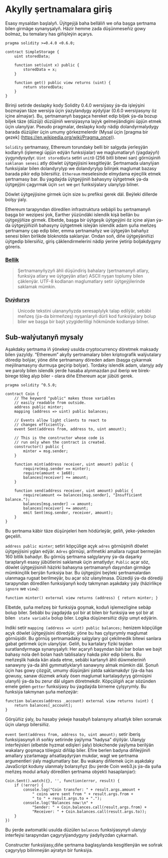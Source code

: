 # Akylly şertnamalara giriş

Esasy mysaldan başlalyň. Üýtgeýjä baha belläliň we oňa başga şertnama bilen girmäge synanyşalyň. Häzir hemme zada düşünmeseňiz gowy bolmaz, bu temalary has giňişleýin açarys.

```
pragma solidity >=0.4.0 <0.6.0;

contract SimpleStorage {
    uint storedData;

    function set(uint x) public {
        storedData = x;
    }

    function get() public view returns (uint) {
        return storedData;
    }
}
```
Birinji setirde deslapky kody Solidity 0.4.0 wersiýasy ýa-da işleýşini bozmaýan täze wersiýa üçin ýazylandygy aýdylýar (0.6.0 wersiýasyny öz içine almaýar). Bu, şertnamanyň başgaça hereket edip biljek ýa-da bozup biljek täze (düzüji) düzüjiniň wersiýasyna laýyk gelmeýändigini üpjün etmek üçin ulanylýar. Pseudo pragmalar, deslapky kody nädip dolandyrmalydygy barada düzüjiler üçin umumy görkezmelerdir (Mysal üçin [pragma bir gezek] (https://en.wikipedia.org/wiki/Pragma_once)).


`Solidity` şertnamasy, Ethereum torundaky belli bir salgyda ýerleşýän kodlaryň (işlemegi üpjün edýän funksiýalar) we maglumatlaryň (ýagdaýyň) ýygyndysydyr. `Uint storedData` setiri `unitD` (256 bitli bitewi san) görnüşiniň `saklanan senesi` atly döwlet üýtgeýjisini kesgitleýär. Şertnamada ulanylýan funksiýalar bilen dolandyrylyp we dolandyrylyp bilinjek maglumat bazasy barada pikir edip bilersiňiz. `Ethereum` meselesinde elmydama eýeçilik etmek şertnamasy bar. Bu ýagdaýda üýtgeýjiniň bahasyny üýtgetmek ýa-da üýtgeýjini çagyrmak üçin `set` we `get` funksiýalary ulanylyp bilner.

Döwlet üýtgeýjisine girmek üçin size `bu` prefiksi gerek däl. Beýleki dillerde bolşy ýaly.

Ethereum tarapyndan döredilen infrastruktura sebäpli bu şertnamanyň başga bir wezipesi ýok, Earther ýüzündäki islendik kişä bellän bu üýtgeýjiňize girmek. Elbetde, başga bir üýtgeşik üýtgeýjini öz içine alýan ýa-da üýtgeýjiňiziň bahasyny üýtgetmek isleýän islendik adam şuňa meňzeş şertnamany çap edip biler, emma şertnamaňyz we üýtgeýän bahaňyz senesi bilen birlikde bloknotda saklanýar. Ondan soň, diňe üýtgeýäniňizi üýtgedip bilersiňiz, giriş çäklendirmelerini nädip ýerine ýetirip boljakdygyny göreris.

### [Bellik](#)

> Şertnamanyňyzyň ähli düşündiriş bahalary (şertnamanyň atlary, funksiýa atlary we üýtgeýän atlar) ASCII nyşan toplumy bilen çäklenýär. UTF-8 kodlanan maglumatlary setir üýtgeýjilerinde saklamak mümkin.

### [Duýduryş](#)

> Unicode tekstini ulananyňyzda seresaplylyk talap edilýär, sebäbi meňzeş (ýa-da birmeňzeş) nyşanlaryň dürli kod funksiýalary bolup biler we başga bir baýt yzygiderliligi hökmünde kodlanyp bilner.

## Sub-walýutanyň mysaly

Aşakdaky şertnama iň ýönekeý usulda cryptocurrency döretmek maksady bilen ýazyldy. “Ethereum” akylly şertnamalary bilen kriptografik walýutalary döredip bolýar, ýöne diňe şertnamany döreden adam (başga çykarmak meýilnamasyny durmuşa geçirip bolýar). Tordaky islendik adam, ulanyjy ady we paroly bilen islendik ýerde hasaba alynmazdan pul iberip we birek-birege töleg alyp biler - olara diňe Ethereum açar jübüti gerek.

```
pragma solidity ^0.5.0;

contract Coin {
    // The keyword "public" makes those variables
    // easily readable from outside.
    address public minter;
    mapping (address => uint) public balances;

    // Events allow light clients to react to
    // changes efficiently.
    event Sent(address from, address to, uint amount);

    // This is the constructor whose code is
    // run only when the contract is created.
    constructor() public {
        minter = msg.sender;
    }

    function mint(address receiver, uint amount) public {
        require(msg.sender == minter);
        require(amount < 1e60);
        balances[receiver] += amount;
    }

    function send(address receiver, uint amount) public {
        require(amount <= balances[msg.sender], "Insufficient balance.");
        balances[msg.sender] -= amount;
        balances[receiver] += amount;
        emit Sent(msg.sender, receiver, amount);
    }
}
```

Bu şertnama käbir täze düşünjeleri hem hödürleýär, geliň, ýeke-ýekeden geçeliň.

`address public minter`; setiri köpçülige açyk `adres` görnüşiniň döwlet üýtgeýjisini yglan edýär. `Adres` görnüşi, arifmetiki amallara rugsat bermeýän 160 bitlik bahadyr. Bu görnüş şertnama salgylaryny ýa-da daşarky taraplaryň esasy jübütlerini saklamak üçin amatlydyr. `Public` açar söz, döwlet üýtgeýjisiniň häzirki bahasyna şertnamanyň daşyndan girmäge mümkinçilik berýän funksiýa bar. Bu üýtgeýjini beýleki şertnamalardan ulanmaga rugsat berilmeýär, bu açar söz ulanylmasa. Düzediji ýa-da dörediji tarapyndan döredilen funksiýanyň kody takmynan aşakdaky ýaly (häzirlikçe `ignore` we `view`):

```
function minter() external view returns (address) { return minter; }
```

Elbetde, şuňa meňzeş bir funksiýa goşmak, koduň işlemezligine sebäp bolup biler. Sebäbi bu ýagdaýda şol bir at bilen bir funksiýa we şol bir at bilen ` state variable` bolup biler. Logika düşünersiňiz diýip umyt edýärin.

Indiki setir `mapping (address => uint) public balances;` henizem köpçülige açyk döwlet üýtgeýjisini döredýär, ýöne bu has çylşyrymly maglumat görnüşidir. Bu görnüş şertnamadaky salgylary gol çekilmedik bitewi sanlara gabat getirmek üçin ulanylýar. Geliň, bu kartalary fiziki taýdan suratlandyrmaga synanyşalyň: Her açaryň başyndan bäri bar bolan we baýt bahasy nola deň bolan hash tablisalary hakda pikir edip bileris. Bu meňzeşlik hakda kän alada etme, sebäbi kartanyň ähli düwmeleriniň sanawyny ýa-da ähli gymmatlyklaryň sanawyny almak mümkin däl. Şonuň üçin has gowy çözgüt, umumy düşünjäni ýatda saklamakdyr (ýa-da has gowusy, sanaw düzmek arkaly ösen maglumat kartalaşdyryş görnüşini ulanyň) ýa-da bu zerur däl ulgam döretmekdir. Köpçüligiň açar sözünden emele gelen `getter` funksiýasy bu ýagdaýda birneme çylşyrymly. Bu funksiýa takmynan şuňa meňzeýär:

```
function balances(address _account) external view returns (uint) {
    return balances[_account];
}
```
Görşüňiz ýaly, bu hasaby ýekeje hasabyň balansyny aňsatlyk bilen soramak üçin ulanyp bilersiňiz.

`event Sent(address from, address to, uint amount);` setir iberiş funksiýasynyň iň soňky setirinde ýaýlyma "hadysa" diýilýär. Ulanyjy interfeýsleri (elbetde hyzmat edişleri ýaly) blokchende ýaýlyma berilýän wakalary goşmaça tölegsiz diňläp biler. Efire berlen badyna diňleýjiniň amallary yzarlamagy aňsatlaşdyrýan mukdar, wagt we şertnama argumentleri ýaly maglumatlary bar. Bu wakany diňlemek üçin aşakdaky JavaScript koduny ulanmaly bolarsyňyz (bu ýerde Coin web3.js ýa-da şuňa meňzeş modul arkaly döredilen şertnama obýekti hasaplanýar):


```
Coin.Sent().watch({}, '', function(error, result) {
    if (!error) {
        console.log("Coin transfer: " + result.args.amount +
            " coins were sent from " + result.args.from +
            " to " + result.args.to + ".");
        console.log("Balances now:\n" +
            "Sender: " + Coin.balances.call(result.args.from) +
            "Receiver: " + Coin.balances.call(result.args.to));
    }
})
```
Bu ýerde awtomatiki usulda düzülen `balances` funksiýasynyň ulanyjy interfeýsi tarapyndan çagyrylýandygyny ýadyňyzdan çykarmaň.

Constructer funksiýasy,diňe şertnama baglaşylanda kesgitlenýän we soňrak çagyrylyp bilinmeýän aýratyn bir funksiýa. 